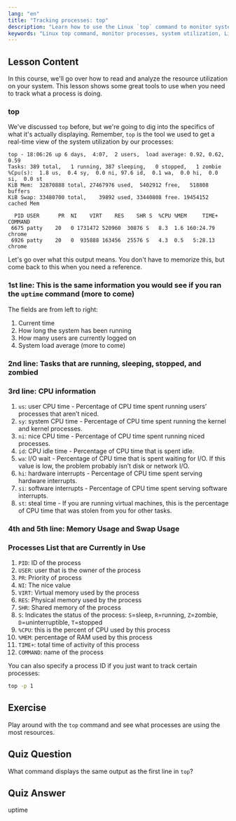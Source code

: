 ```yaml
---
lang: "en"
title: "Tracking processes: top"
description: "Learn how to use the Linux `top` command to monitor system resources and track processes. Understand CPU, memory, and process details for performance analysis."
keywords: "Linux top command, monitor processes, system utilization, Linux performance, beginner, tutorial, guide"
---
```


## Lesson Content

In this course, we'll go over how to read and analyze the resource utilization on your system. This lesson shows some great tools to use when you need to track what a process is doing.

### top

We've discussed `top` before, but we're going to dig into the specifics of what it's actually displaying. Remember, `top` is the tool we used to get a real-time view of the system utilization by our processes:

```plaintext
top - 18:06:26 up 6 days,  4:07,  2 users,  load average: 0.92, 0.62, 0.59
Tasks: 389 total,   1 running, 387 sleeping,   0 stopped,   1 zombie
%Cpu(s):  1.8 us,  0.4 sy,  0.0 ni, 97.6 id,  0.1 wa,  0.0 hi,  0.0 si,  0.0 st
KiB Mem:  32870888 total, 27467976 used,  5402912 free,   518808 buffers
KiB Swap: 33480700 total,    39892 used, 33440808 free. 19454152 cached Mem

  PID USER      PR  NI    VIRT    RES    SHR S  %CPU %MEM     TIME+ COMMAND
 6675 patty    20   0 1731472 520960  30876 S   8.3  1.6 160:24.79 chrome
 6926 patty    20   0  935888 163456  25576 S   4.3  0.5   5:28.13 chrome
```

Let's go over what this output means. You don't have to memorize this, but come back to this when you need a reference.

### 1st line: This is the same information you would see if you ran the `uptime` command (more to come)

The fields are from left to right:

1. Current time
2. How long the system has been running
3. How many users are currently logged on
4. System load average (more to come)

### 2nd line: Tasks that are running, sleeping, stopped, and zombied

### 3rd line: CPU information

1. `us`: user CPU time - Percentage of CPU time spent running users’ processes that aren’t niced.
2. `sy`: system CPU time - Percentage of CPU time spent running the kernel and kernel processes.
3. `ni`: nice CPU time - Percentage of CPU time spent running niced processes.
4. `id`: CPU idle time - Percentage of CPU time that is spent idle.
5. `wa`: I/O wait - Percentage of CPU time that is spent waiting for I/O. If this value is low, the problem probably isn’t disk or network I/O.
6. `hi`: hardware interrupts - Percentage of CPU time spent serving hardware interrupts.
7. `si`: software interrupts - Percentage of CPU time spent serving software interrupts.
8. `st`: steal time - If you are running virtual machines, this is the percentage of CPU time that was stolen from you for other tasks.

### 4th and 5th line: Memory Usage and Swap Usage

### Processes List that are Currently in Use

1. `PID`: ID of the process
2. `USER`: user that is the owner of the process
3. `PR`: Priority of process
4. `NI`: The nice value
5. `VIRT`: Virtual memory used by the process
6. `RES`: Physical memory used by the process
7. `SHR`: Shared memory of the process
8. `S`: Indicates the status of the process: `S`=sleep, `R`=running, `Z`=zombie, `D`=uninterruptible, `T`=stopped
9. `%CPU`: this is the percent of CPU used by this process
10. `%MEM`: percentage of RAM used by this process
11. `TIME+`: total time of activity of this process
12. `COMMAND`: name of the process

You can also specify a process ID if you just want to track certain processes:

```bash
top -p 1
```

## Exercise

Play around with the `top` command and see what processes are using the most resources.

## Quiz Question

What command displays the same output as the first line in `top`?

## Quiz Answer

uptime
